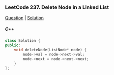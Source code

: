 ### LeetCode 237. Delete Node in a Linked List

[Question](https://leetcode.com/problems/delete-node-in-a-linked-list/)
| [Solution](https://leetcode.com/submissions/detail/568746629/)

##### C++

```c++
class Solution {
public:
    void deleteNode(ListNode* node) {
        node->val = node->next->val;
        node->next = node->next->next;
    }
};
```